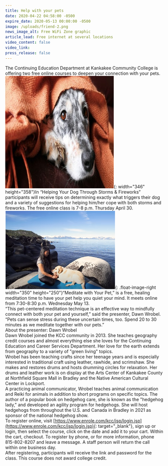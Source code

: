 ```yaml
---
title: Help with your pets
date: 2020-04-22 04:58:00 -0500
expire_date: 2020-05-13 00:00:00 -0500
image: /uploads/friend-2.png
news_image_alt: Free WiFi Zone graphic
article_lead: Free internet at several locations
video_content: false
video_link:
press_release: false
---
```


The Continuing Education Department at Kankakee Community College is offering two free online courses to deepen your connection with your pets.<br>![](/uploads/dog-storm4-sm.jpg){: width="346" height="358"}In “Helping Your Dog Through Storms & Fireworks” participants will receive tips on determining exactly what triggers their dog and a variety of suggestions for helping him/her cope with both storms and fireworks. The free online class is 7-8 p.m. Thursday April 30.<br>![](/uploads/meditate-with-your-pet-sm.png){: .float-image-right width="350" height="250"}“Meditate with Your Pet,” is a free, healing meditation time to have your pet help you quiet your mind. It meets online from 7:30-8:30 p.m. Wednesday May 13.&nbsp;<br>“This pet-centered meditation technique is an effective way to mindfully connect with both your pet and yourself,” said the presenter, Dawn Wrobel. “Pets can sense stress during these uncertain times, too. Spend 20 to 30 minutes as we meditate together with our pets.”&nbsp;<br>About the presenter: Dawn Wrobel<br>Dawn Wrobel joined the KCC community in 2013. She teaches geography credit courses and almost everything else she loves for the Continuing Education and Career Services Department. Her love for the earth extends from geography to a variety of "green living" topics.&nbsp;<br>Wrobel has been teaching crafts since her teenage years and is especially interested in traditional craft using leather, rawhide, and scrimshaw. She makes and restores drums and hosts drumming circles for relaxation. Her drums and leather work is on display at the Arts Center of Kankakee County at Northfield Square Mall in Bradley and the Native American Cultural Center in Lockport.<br>A practicing animal communicator, Wrobel teaches animal communication and Reiki for animals in addition to short programs on specific topics. The author of a popular book on hedgehog care, she is known as the "hedgehog lady," and developed an agility program for hedgehogs. She will host hedgehogs from throughout the U.S. and Canada in Bradley in 2021 as sponsor of the national hedgehog show.<br>To register online, visit [https://www.enrole.com/kcc/jsp/login.jsp](https://www.enrole.com/kcc/jsp/login.jsp){: target="_blank"}, sign up or login, then select the course, click on the date and add it to your cart. Within the cart, checkout. To register by phone, or for more information, phone 815-802-8207 and leave a message. A staff person will return the call within one business day.<br>After registering, participants will receive the link and password for the class. This course does not award college credit.<br>&nbsp;